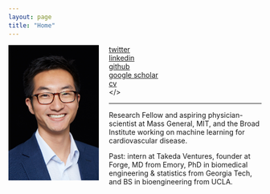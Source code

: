 ```yaml
---
layout: page 
title: "Home"
---
```


<div style="float:left;margin:0 20px 1000px 0">
   <img align="left" src="assets/2015_erik_compressed.jpg" width="180">
</div>

<i class='fa fa-twitter fa-fw'></i>  [twitter](https://twitter.com/erikrtn) <br>
<i class='fa fa-linkedin fa-fw'></i> [linkedin](https://www.linkedin.com/in/erikreinertsen/) <br>
<i class='fa fa-github fa-fw'></i>  [github](https://github.com/erikr) <br>
<i class='fa fa-graduation-cap fa-fw'></i>  [google scholar](https://scholar.google.com/citations?hl=en&user=APy8nq4AAAAJ&view_op=list_works&sortby=pubdate) <br>
<i class='fa fa-file-text fa-fw'></i>  [cv](https://erikreinertsen.com/assets/er_cv.pdf) <br>
<i class='fa fa-envelope fa-fw'></i> <a id="email"></> <br> 

<script>
var email_address = "ereinertsen" + "@" + "mgh.harvard"; email_address += ".edu";
$("#email").attr("href", "mailto:" + email_address).html("email");
</script>

---

Research Fellow and aspiring physician-scientist at Mass General, MIT, and the Broad Institute working on machine learning for cardiovascular disease.

Past: intern at Takeda Ventures, founder at Forge, MD from Emory, PhD in biomedical engineering & statistics from Georgia Tech, and BS in bioengineering from UCLA.
